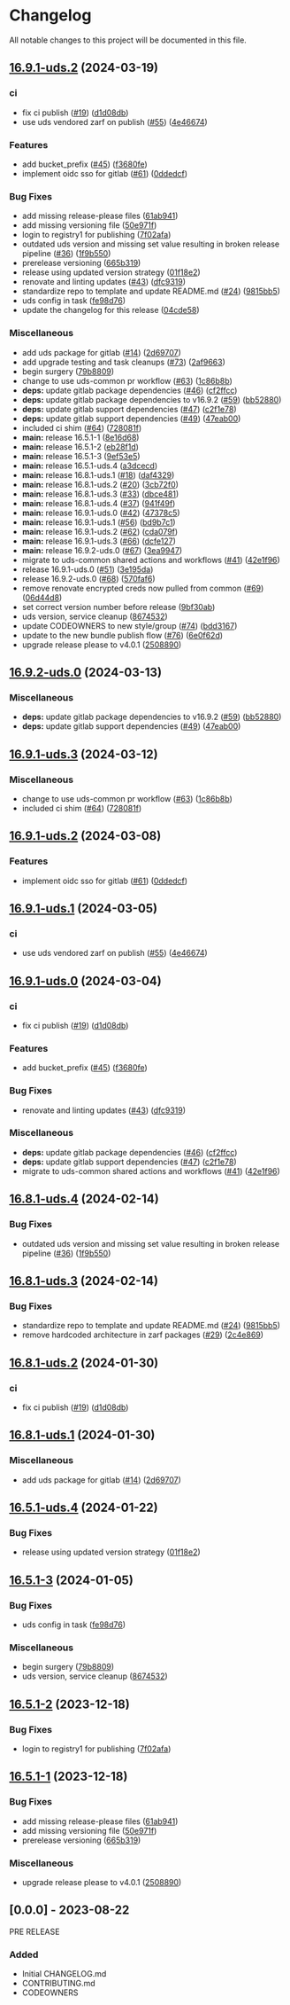 # Changelog

All notable changes to this project will be documented in this file.

## [16.9.1-uds.2](https://github.com/Racer159/uds-package-gitlab/compare/v16.9.2-uds.0...v16.9.1-uds.2) (2024-03-19)


### ci

* fix ci publish ([#19](https://github.com/Racer159/uds-package-gitlab/issues/19)) ([d1d08db](https://github.com/Racer159/uds-package-gitlab/commit/d1d08db47236ece57d93e2f18eeb7a6dd7db420a))
* use uds vendored zarf on publish ([#55](https://github.com/Racer159/uds-package-gitlab/issues/55)) ([4e46674](https://github.com/Racer159/uds-package-gitlab/commit/4e46674abc55062075fdfdf4ef1645f243bed5cd))


### Features

* add bucket_prefix ([#45](https://github.com/Racer159/uds-package-gitlab/issues/45)) ([f3680fe](https://github.com/Racer159/uds-package-gitlab/commit/f3680fe71416ee90fb9a713c82ee4133c2bb2b58))
* implement oidc sso for gitlab ([#61](https://github.com/Racer159/uds-package-gitlab/issues/61)) ([0ddedcf](https://github.com/Racer159/uds-package-gitlab/commit/0ddedcf4ec3fc7a7bb16680f95da18381ecf4c31))


### Bug Fixes

* add missing release-please files ([61ab941](https://github.com/Racer159/uds-package-gitlab/commit/61ab9412466aa8aa19cbbd5adebb5d0d58e846f5))
* add missing versioning file ([50e971f](https://github.com/Racer159/uds-package-gitlab/commit/50e971f3da7438f7362889858a23b18b06112d70))
* login to registry1 for publishing ([7f02afa](https://github.com/Racer159/uds-package-gitlab/commit/7f02afa3ba9539549e925b934df4f7886b1b1475))
* outdated uds version and missing set value resulting in broken release pipeline ([#36](https://github.com/Racer159/uds-package-gitlab/issues/36)) ([1f9b550](https://github.com/Racer159/uds-package-gitlab/commit/1f9b550c55484aada5b870794ba4420c3fb99035))
* prerelease versioning ([665b319](https://github.com/Racer159/uds-package-gitlab/commit/665b319f3a3e7c0a1accfea795dfa7f795c65a7d))
* release using updated version strategy ([01f18e2](https://github.com/Racer159/uds-package-gitlab/commit/01f18e2bbb7b2cf66452afb8a30bb3dbe6fed00e))
* renovate and linting updates ([#43](https://github.com/Racer159/uds-package-gitlab/issues/43)) ([dfc9319](https://github.com/Racer159/uds-package-gitlab/commit/dfc9319ab0051b55fda8d2a8e0a71df7f7f01198))
* standardize repo to template and update README.md ([#24](https://github.com/Racer159/uds-package-gitlab/issues/24)) ([9815bb5](https://github.com/Racer159/uds-package-gitlab/commit/9815bb583140ad2b828e84d8766c9d483b5a24e6))
* uds config in task ([fe98d76](https://github.com/Racer159/uds-package-gitlab/commit/fe98d76fa353680ecb91770ecf18c3a9f3540c39))
* update the changelog for this release ([04cde58](https://github.com/Racer159/uds-package-gitlab/commit/04cde58b7b95edfc6d01debb06994db29c303e7e))


### Miscellaneous

* add uds package for gitlab ([#14](https://github.com/Racer159/uds-package-gitlab/issues/14)) ([2d69707](https://github.com/Racer159/uds-package-gitlab/commit/2d69707065cab0ad8ebbbdd14d847a3b86b94a35))
* add upgrade testing and task cleanups ([#73](https://github.com/Racer159/uds-package-gitlab/issues/73)) ([2af9663](https://github.com/Racer159/uds-package-gitlab/commit/2af966305b47105fd2dbc3e9cf387a275b79d70b))
* begin surgery ([79b8809](https://github.com/Racer159/uds-package-gitlab/commit/79b8809da0df8addf9994866ae4b8d026d4bb911))
* change to use uds-common pr workflow ([#63](https://github.com/Racer159/uds-package-gitlab/issues/63)) ([1c86b8b](https://github.com/Racer159/uds-package-gitlab/commit/1c86b8bfdbb00573f150d20ea586f455fcb8f379))
* **deps:** update gitlab package dependencies ([#46](https://github.com/Racer159/uds-package-gitlab/issues/46)) ([cf2ffcc](https://github.com/Racer159/uds-package-gitlab/commit/cf2ffcc9eb7b04bf5788c1829e869dfe9148c53a))
* **deps:** update gitlab package dependencies to v16.9.2 ([#59](https://github.com/Racer159/uds-package-gitlab/issues/59)) ([bb52880](https://github.com/Racer159/uds-package-gitlab/commit/bb52880ce3cafbf5f55f3d1e2f4ad11d25dd34ee))
* **deps:** update gitlab support dependencies ([#47](https://github.com/Racer159/uds-package-gitlab/issues/47)) ([c2f1e78](https://github.com/Racer159/uds-package-gitlab/commit/c2f1e7842583e6d826f14e04bfa32e9f864f9b5e))
* **deps:** update gitlab support dependencies ([#49](https://github.com/Racer159/uds-package-gitlab/issues/49)) ([47eab00](https://github.com/Racer159/uds-package-gitlab/commit/47eab00047f88c89c970b44545c4160c5bd7d8d4))
* included ci shim ([#64](https://github.com/Racer159/uds-package-gitlab/issues/64)) ([728081f](https://github.com/Racer159/uds-package-gitlab/commit/728081f7dedd6cb014b6855961077ef6b6d15684))
* **main:** release 16.5.1-1 ([8e16d68](https://github.com/Racer159/uds-package-gitlab/commit/8e16d6813373542c888f455b73ca0a8c62941259))
* **main:** release 16.5.1-2 ([eb28f1d](https://github.com/Racer159/uds-package-gitlab/commit/eb28f1d35b9a26e44b1e53b9ec0ce0bb84f1334a))
* **main:** release 16.5.1-3 ([9ef53e5](https://github.com/Racer159/uds-package-gitlab/commit/9ef53e55c96e2c1c59ffef99d4e88b42abddb173))
* **main:** release 16.5.1-uds.4 ([a3dcecd](https://github.com/Racer159/uds-package-gitlab/commit/a3dcecdb7d4449a6daafc3c9cb05ddf053fd5972))
* **main:** release 16.8.1-uds.1 ([#18](https://github.com/Racer159/uds-package-gitlab/issues/18)) ([daf4329](https://github.com/Racer159/uds-package-gitlab/commit/daf4329a701d391920bc0ce432cdd1cc8e90b9a0))
* **main:** release 16.8.1-uds.2 ([#20](https://github.com/Racer159/uds-package-gitlab/issues/20)) ([3cb72f0](https://github.com/Racer159/uds-package-gitlab/commit/3cb72f06db788cffe543d8b217b81c068235598b))
* **main:** release 16.8.1-uds.3 ([#33](https://github.com/Racer159/uds-package-gitlab/issues/33)) ([dbce481](https://github.com/Racer159/uds-package-gitlab/commit/dbce48179893bd13f26e381a9e3c2cf1a499f876))
* **main:** release 16.8.1-uds.4 ([#37](https://github.com/Racer159/uds-package-gitlab/issues/37)) ([941f49f](https://github.com/Racer159/uds-package-gitlab/commit/941f49f0784b640b233d9b1e36ea7f8b3c1b54fa))
* **main:** release 16.9.1-uds.0 ([#42](https://github.com/Racer159/uds-package-gitlab/issues/42)) ([47378c5](https://github.com/Racer159/uds-package-gitlab/commit/47378c5dbd12127710e938b919cc8d6c29d9ac58))
* **main:** release 16.9.1-uds.1 ([#56](https://github.com/Racer159/uds-package-gitlab/issues/56)) ([bd9b7c1](https://github.com/Racer159/uds-package-gitlab/commit/bd9b7c1748fbeb9c44f0ee83055fad2ee05b954f))
* **main:** release 16.9.1-uds.2 ([#62](https://github.com/Racer159/uds-package-gitlab/issues/62)) ([cda079f](https://github.com/Racer159/uds-package-gitlab/commit/cda079f314073d5a95f3b2128fbbc1e3444fd22a))
* **main:** release 16.9.1-uds.3 ([#66](https://github.com/Racer159/uds-package-gitlab/issues/66)) ([dcfe127](https://github.com/Racer159/uds-package-gitlab/commit/dcfe12735e287eaf26252dad8cfe8f8b64c04346))
* **main:** release 16.9.2-uds.0 ([#67](https://github.com/Racer159/uds-package-gitlab/issues/67)) ([3ea9947](https://github.com/Racer159/uds-package-gitlab/commit/3ea9947b0e501fc5e72f4d397f2e2a23bf5aa45c))
* migrate to uds-common shared actions and workflows ([#41](https://github.com/Racer159/uds-package-gitlab/issues/41)) ([42e1f96](https://github.com/Racer159/uds-package-gitlab/commit/42e1f96de45381d514ff475715a3f7d301c24c37))
* release 16.9.1-uds.0 ([#51](https://github.com/Racer159/uds-package-gitlab/issues/51)) ([3e195da](https://github.com/Racer159/uds-package-gitlab/commit/3e195da7a5c4aff4c0d075124c092e0225c2498c))
* release 16.9.2-uds.0 ([#68](https://github.com/Racer159/uds-package-gitlab/issues/68)) ([570faf6](https://github.com/Racer159/uds-package-gitlab/commit/570faf6b28fbfc033274a332339e54ab31b78f93))
* remove renovate encrypted creds now pulled from common ([#69](https://github.com/Racer159/uds-package-gitlab/issues/69)) ([06d44d8](https://github.com/Racer159/uds-package-gitlab/commit/06d44d8b2add8ec3a481129b9948f4fe2fff8818))
* set correct version number before release ([9bf30ab](https://github.com/Racer159/uds-package-gitlab/commit/9bf30abd824aad9300eeb3d7e81b32798626d76c))
* uds version, service cleanup ([8674532](https://github.com/Racer159/uds-package-gitlab/commit/8674532f88adfac54767410de56fe1392bc6f2d0))
* update CODEOWNERS to new style/group ([#74](https://github.com/Racer159/uds-package-gitlab/issues/74)) ([bdd3167](https://github.com/Racer159/uds-package-gitlab/commit/bdd3167d330767b560ed285def15d0bc45ba8825))
* update to the new bundle publish flow ([#76](https://github.com/Racer159/uds-package-gitlab/issues/76)) ([6e0f62d](https://github.com/Racer159/uds-package-gitlab/commit/6e0f62dd9d14f5d8cc8630092df233d7ada48902))
* upgrade release please to v4.0.1 ([2508890](https://github.com/Racer159/uds-package-gitlab/commit/25088905c608aa241d49336ff7396de631388ea0))

## [16.9.2-uds.0](https://github.com/defenseunicorns/uds-package-gitlab/compare/v16.9.1-uds.3...v16.9.2-uds.0) (2024-03-13)


### Miscellaneous

* **deps:** update gitlab package dependencies to v16.9.2 ([#59](https://github.com/defenseunicorns/uds-package-gitlab/issues/59)) ([bb52880](https://github.com/defenseunicorns/uds-package-gitlab/commit/bb52880ce3cafbf5f55f3d1e2f4ad11d25dd34ee))
* **deps:** update gitlab support dependencies ([#49](https://github.com/defenseunicorns/uds-package-gitlab/issues/49)) ([47eab00](https://github.com/defenseunicorns/uds-package-gitlab/commit/47eab00047f88c89c970b44545c4160c5bd7d8d4))


## [16.9.1-uds.3](https://github.com/defenseunicorns/uds-package-gitlab/compare/v16.9.1-uds.2...v16.9.1-uds.3) (2024-03-12)


### Miscellaneous

* change to use uds-common pr workflow ([#63](https://github.com/defenseunicorns/uds-package-gitlab/issues/63)) ([1c86b8b](https://github.com/defenseunicorns/uds-package-gitlab/commit/1c86b8bfdbb00573f150d20ea586f455fcb8f379))
* included ci shim ([#64](https://github.com/defenseunicorns/uds-package-gitlab/issues/64)) ([728081f](https://github.com/defenseunicorns/uds-package-gitlab/commit/728081f7dedd6cb014b6855961077ef6b6d15684))

## [16.9.1-uds.2](https://github.com/defenseunicorns/uds-package-gitlab/compare/v16.9.1-uds.1...v16.9.1-uds.2) (2024-03-08)


### Features

* implement oidc sso for gitlab ([#61](https://github.com/defenseunicorns/uds-package-gitlab/issues/61)) ([0ddedcf](https://github.com/defenseunicorns/uds-package-gitlab/commit/0ddedcf4ec3fc7a7bb16680f95da18381ecf4c31))

## [16.9.1-uds.1](https://github.com/defenseunicorns/uds-package-gitlab/compare/v16.9.1-uds.0...v16.9.1-uds.1) (2024-03-05)


### ci

* use uds vendored zarf on publish ([#55](https://github.com/defenseunicorns/uds-package-gitlab/issues/55)) ([4e46674](https://github.com/defenseunicorns/uds-package-gitlab/commit/4e46674abc55062075fdfdf4ef1645f243bed5cd))

## [16.9.1-uds.0](https://github.com/defenseunicorns/uds-package-gitlab/compare/v16.8.1-uds.4...v16.9.1-uds.0) (2024-03-04)


### ci

* fix ci publish ([#19](https://github.com/defenseunicorns/uds-package-gitlab/issues/19)) ([d1d08db](https://github.com/defenseunicorns/uds-package-gitlab/commit/d1d08db47236ece57d93e2f18eeb7a6dd7db420a))


### Features

* add bucket_prefix ([#45](https://github.com/defenseunicorns/uds-package-gitlab/issues/45)) ([f3680fe](https://github.com/defenseunicorns/uds-package-gitlab/commit/f3680fe71416ee90fb9a713c82ee4133c2bb2b58))


### Bug Fixes

* renovate and linting updates ([#43](https://github.com/defenseunicorns/uds-package-gitlab/issues/43)) ([dfc9319](https://github.com/defenseunicorns/uds-package-gitlab/commit/dfc9319ab0051b55fda8d2a8e0a71df7f7f01198))


### Miscellaneous

* **deps:** update gitlab package dependencies ([#46](https://github.com/defenseunicorns/uds-package-gitlab/issues/46)) ([cf2ffcc](https://github.com/defenseunicorns/uds-package-gitlab/commit/cf2ffcc9eb7b04bf5788c1829e869dfe9148c53a))
* **deps:** update gitlab support dependencies ([#47](https://github.com/defenseunicorns/uds-package-gitlab/issues/47)) ([c2f1e78](https://github.com/defenseunicorns/uds-package-gitlab/commit/c2f1e7842583e6d826f14e04bfa32e9f864f9b5e))
* migrate to uds-common shared actions and workflows ([#41](https://github.com/defenseunicorns/uds-package-gitlab/issues/41)) ([42e1f96](https://github.com/defenseunicorns/uds-package-gitlab/commit/42e1f96de45381d514ff475715a3f7d301c24c37))


## [16.8.1-uds.4](https://github.com/defenseunicorns/uds-package-gitlab/compare/v16.8.1-uds.3...v16.8.1-uds.4) (2024-02-14)


### Bug Fixes

* outdated uds version and missing set value resulting in broken release pipeline ([#36](https://github.com/defenseunicorns/uds-package-gitlab/issues/36)) ([1f9b550](https://github.com/defenseunicorns/uds-package-gitlab/commit/1f9b550c55484aada5b870794ba4420c3fb99035))

## [16.8.1-uds.3](https://github.com/defenseunicorns/uds-package-gitlab/compare/v16.8.1-uds.2...v16.8.1-uds.3) (2024-02-14)


### Bug Fixes

* standardize repo to template and update README.md ([#24](https://github.com/defenseunicorns/uds-package-gitlab/issues/24)) ([9815bb5](https://github.com/defenseunicorns/uds-package-gitlab/commit/9815bb583140ad2b828e84d8766c9d483b5a24e6))
* remove hardcoded architecture in zarf packages ([#29](https://github.com/defenseunicorns/uds-package-gitlab/issues/29)) ([2c4e869](https://github.com/defenseunicorns/uds-package-gitlab/commit/2c4e869cccffe63001621d7c77199035e6082032))

## [16.8.1-uds.2](https://github.com/defenseunicorns/uds-package-gitlab/compare/v16.8.1-uds.1...v16.8.1-uds.2) (2024-01-30)


### ci

* fix ci publish ([#19](https://github.com/defenseunicorns/uds-package-gitlab/issues/19)) ([d1d08db](https://github.com/defenseunicorns/uds-package-gitlab/commit/d1d08db47236ece57d93e2f18eeb7a6dd7db420a))

## [16.8.1-uds.1](https://github.com/defenseunicorns/uds-package-gitlab/compare/v16.5.1-uds.4...v16.8.1-uds.1) (2024-01-30)


### Miscellaneous

* add uds package for gitlab ([#14](https://github.com/defenseunicorns/uds-package-gitlab/issues/14)) ([2d69707](https://github.com/defenseunicorns/uds-package-gitlab/commit/2d69707065cab0ad8ebbbdd14d847a3b86b94a35))

## [16.5.1-uds.4](https://github.com/defenseunicorns/uds-package-gitlab/compare/v16.5.1-uds.3...v16.5.1-uds.4) (2024-01-22)


### Bug Fixes

* release using updated version strategy ([01f18e2](https://github.com/defenseunicorns/uds-package-gitlab/commit/01f18e2bbb7b2cf66452afb8a30bb3dbe6fed00e))

## [16.5.1-3](https://github.com/defenseunicorns/uds-package-gitlab/compare/v16.5.1-2...v16.5.1-3) (2024-01-05)


### Bug Fixes

* uds config in task ([fe98d76](https://github.com/defenseunicorns/uds-package-gitlab/commit/fe98d76fa353680ecb91770ecf18c3a9f3540c39))


### Miscellaneous

* begin surgery ([79b8809](https://github.com/defenseunicorns/uds-package-gitlab/commit/79b8809da0df8addf9994866ae4b8d026d4bb911))
* uds version, service cleanup ([8674532](https://github.com/defenseunicorns/uds-package-gitlab/commit/8674532f88adfac54767410de56fe1392bc6f2d0))

## [16.5.1-2](https://github.com/defenseunicorns/uds-package-gitlab/compare/v16.5.1-1...v16.5.1-2) (2023-12-18)


### Bug Fixes

* login to registry1 for publishing ([7f02afa](https://github.com/defenseunicorns/uds-package-gitlab/commit/7f02afa3ba9539549e925b934df4f7886b1b1475))

## [16.5.1-1](https://github.com/defenseunicorns/uds-package-gitlab/compare/v16.5.1-0...v16.5.1-1) (2023-12-18)


### Bug Fixes

* add missing release-please files ([61ab941](https://github.com/defenseunicorns/uds-package-gitlab/commit/61ab9412466aa8aa19cbbd5adebb5d0d58e846f5))
* add missing versioning file ([50e971f](https://github.com/defenseunicorns/uds-package-gitlab/commit/50e971f3da7438f7362889858a23b18b06112d70))
* prerelease versioning ([665b319](https://github.com/defenseunicorns/uds-package-gitlab/commit/665b319f3a3e7c0a1accfea795dfa7f795c65a7d))


### Miscellaneous

* upgrade release please to v4.0.1 ([2508890](https://github.com/defenseunicorns/uds-package-gitlab/commit/25088905c608aa241d49336ff7396de631388ea0))

## [0.0.0] - 2023-08-22
PRE RELEASE

### Added
- Initial CHANGELOG.md
- CONTRIBUTING.md
- CODEOWNERS
